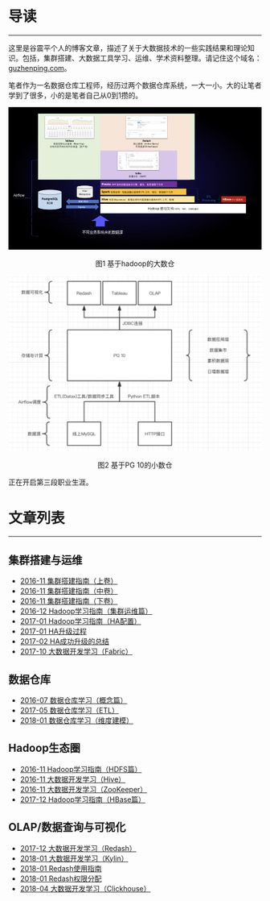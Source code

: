 # 导读
--------
这里是谷震平个人的博客文章，描述了关于大数据技术的一些实践结果和理论知识。包括，集群搭建、大数据工具学习、运维、学术资料整理。请记住这个域名：[guzhenping.com](guzhenping.com)。

笔者作为一名数据仓库工程师，经历过两个数据仓库系统，一大一小。大的让笔者学到了很多，小的是笔者自己从0到1攒的。

![大的](static/2017_DW_in_baixing.jpeg)

<p align="center">
图1 基于hadoop的大数仓
</p>

![小的](static/WechatIMG53.jpeg)

<p align="center">图2 基于PG 10的小数仓</p>

正在开启第三段职业生涯。
# 文章列表
--------

## 集群搭建与运维
 - [2016-11 集群搭建指南（上卷）](https://github.com/guzhenping/guzhenping-blog/blob/master/%E9%9B%86%E7%BE%A4%E6%90%AD%E5%BB%BA%E6%8C%87%E5%8D%97%EF%BC%88%E4%B8%8A%E5%8D%B7%EF%BC%89.md)
 - [2016-11 集群搭建指南（中卷）](https://github.com/guzhenping/guzhenping-blog/blob/master/%E9%9B%86%E7%BE%A4%E6%90%AD%E5%BB%BA%E6%8C%87%E5%8D%97%EF%BC%88%E4%B8%AD%E5%8D%B7%EF%BC%89.md)
 - [2016-11 集群搭建指南（下卷）](https://github.com/guzhenping/guzhenping-blog/blob/master/%E9%9B%86%E7%BE%A4%E6%90%AD%E5%BB%BA%E6%8C%87%E5%8D%97%EF%BC%88%E4%B8%8B%E5%8D%B7%EF%BC%89.md)
- [2016-12 Hadoop学习指南（集群运维篇）](https://github.com/guzhenping/guzhenping-blog/blob/master/Hadoop%E5%AD%A6%E4%B9%A0%E6%8C%87%E5%8D%97(%E9%9B%86%E7%BE%A4%E8%BF%90%E7%BB%B4%E7%AF%87).md)
- [2017-01 Hadoop学习指南（HA配置）](https://github.com/guzhenping/guzhenping-blog/blob/master/Hadoop%E5%AD%A6%E4%B9%A0%E6%8C%87%E5%8D%97%EF%BC%88HA%E9%85%8D%E7%BD%AE%EF%BC%89.md)
- [2017-01 HA升级过程](https://github.com/guzhenping/guzhenping-blog/blob/master/HA%E5%8D%87%E7%BA%A7%E8%BF%87%E7%A8%8B.md)
- [2017-02 HA成功升级的总结](https://github.com/guzhenping/guzhenping-blog/blob/master/HA%E6%88%90%E5%8A%9F%E5%8D%87%E7%BA%A7%E7%9A%84%E6%80%BB%E7%BB%93.md)
- [2017-10 大数据开发学习（Fabric）](https://github.com/guzhenping/guzhenping-blog/blob/master/%E5%A4%A7%E6%95%B0%E6%8D%AE%E5%BC%80%E5%8F%91%E5%AD%A6%E4%B9%A0%EF%BC%88Fabric%EF%BC%89.md)

## 数据仓库
- [2016-07 数据仓库学习（概念篇）](https://github.com/guzhenping/guzhenping-blog/blob/master/%E6%95%B0%E6%8D%AE%E4%BB%93%E5%BA%93%E5%AD%A6%E4%B9%A0(%E6%A6%82%E5%BF%B5%E7%AF%87)%20.md)
- [2017-05 数据仓库学习（ETL）](https://github.com/guzhenping/guzhenping-blog/blob/master/%E6%95%B0%E6%8D%AE%E4%BB%93%E5%BA%93%E5%AD%A6%E4%B9%A0%EF%BC%88ETL%EF%BC%89.md)
- [2018-01 数据仓库学习（维度建模）](https://github.com/guzhenping/guzhenping-blog/blob/master/%E6%95%B0%E6%8D%AE%E4%BB%93%E5%BA%93%E5%AD%A6%E4%B9%A0%EF%BC%88%E7%BB%B4%E5%BA%A6%E5%BB%BA%E6%A8%A1%EF%BC%89.md)

## Hadoop生态圈

- [2016-11 Hadoop学习指南（HDFS篇）](https://github.com/guzhenping/guzhenping-blog/blob/master/Hadoop%E5%AD%A6%E4%B9%A0%E6%8C%87%E5%8D%97%EF%BC%88HDFS%E7%AF%87%EF%BC%89.md)
- [2016-11 大数据开发学习（Hive）](https://github.com/guzhenping/guzhenping-blog/blob/master/%E5%A4%A7%E6%95%B0%E6%8D%AE%E5%BC%80%E5%8F%91%E5%AD%A6%E4%B9%A0%EF%BC%88Hive%EF%BC%89.md)
- [2016-11 大数据开发学习（ZooKeeper）](https://github.com/guzhenping/guzhenping-blog/blob/master/%E5%A4%A7%E6%95%B0%E6%8D%AE%E5%BC%80%E5%8F%91%E5%AD%A6%E4%B9%A0%EF%BC%88Zookeeper%EF%BC%89.md)
- [2017-12 Hadoop学习指南（HBase篇）](https://github.com/guzhenping/guzhenping-blog/blob/master/%E5%A4%A7%E6%95%B0%E6%8D%AE%E5%BC%80%E5%8F%91%E5%AD%A6%E4%B9%A0%EF%BC%88HBase%EF%BC%89.md)

## OLAP/数据查询与可视化
- [2017-12 大数据开发学习（Redash）](https://github.com/guzhenping/guzhenping-blog/blob/master/%E5%A4%A7%E6%95%B0%E6%8D%AE%E5%BC%80%E5%8F%91%E5%AD%A6%E4%B9%A0%EF%BC%88Redash%EF%BC%89.md)
- [2018-01 大数据开发学习（Kylin）](https://github.com/guzhenping/guzhenping-blog/blob/master/%E5%A4%A7%E6%95%B0%E6%8D%AE%E5%BC%80%E5%8F%91%E5%AD%A6%E4%B9%A0%EF%BC%88Kylin%EF%BC%89.md)
- [2018-01 Redash使用指南](https://github.com/guzhenping/guzhenping-blog/blob/master/Redash%E4%B8%AD%E6%96%87%E4%BD%BF%E7%94%A8%E6%96%87%E6%A1%A3.md)
- [2018-01 Redash权限分配](https://github.com/guzhenping/guzhenping-blog/blob/master/Redash%20%E6%9D%83%E9%99%90%E5%88%86%E9%85%8D.md)
- [2018-04 大数据开发学习（Clickhouse）](https://github.com/guzhenping/guzhenping-blog/blob/master/%E5%A4%A7%E6%95%B0%E6%8D%AE%E5%BC%80%E5%8F%91%E5%AD%A6%E4%B9%A0%EF%BC%88Clickhouse%EF%BC%89.md)

<!-- Global site tag (gtag.js) - Google Analytics -->
<script async src="https://www.googletagmanager.com/gtag/js?id=UA-89345053-2"></script>
<script>
  window.dataLayer = window.dataLayer || [];
  function gtag(){dataLayer.push(arguments);}
  gtag('js', new Date());

  gtag('config', 'UA-89345053-2');
</script>

